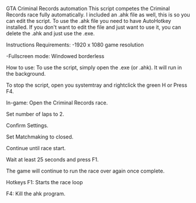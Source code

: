 GTA Criminal Records automation
This script competes the Criminal Records race fully automatically. I included an .ahk file as well, this is so you can edit the script. To use the .ahk file you need to have AutoHotkey installed. If you don't want to edit the file and just want to use it, you can delete the .ahk and just use the .exe.


Instructions
Requirements:
-1920 x 1080 game resolution

-Fullscreen mode: Windowed borderless

How to use:
To use the script, simply open the .exe (or .ahk). It will run in the background.

To stop the script, open you systemtray and rightclick the green H or Press F4.

In-game:
Open the Criminal Records race.

Set number of laps to 2.

Confirm Settings.

Set Matchmaking to closed.

Continue until race start.

Wait at least 25 seconds and press F1.

The game will continue to run the race over again once complete.


Hotkeys
F1: Starts the race loop

F4: Kill the ahk program.
